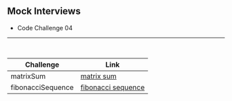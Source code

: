 ## Mock Interviews
- Code Challenge 04

---
<br>

| Challenge         | Link                                        |
| ----------        | ----------------                            |
| matrixSum         | [matrix sum](./matrix_Sum/)                 |
| fibonacciSequence | [fibonacci sequence](./fibonacci_Sequence/) |
